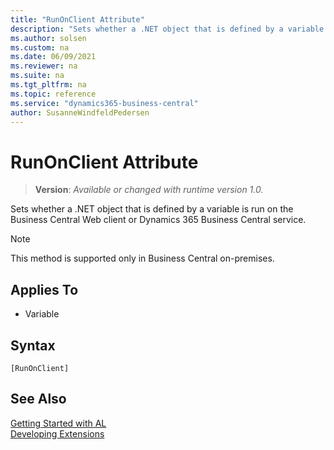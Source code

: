 ```yaml
---
title: "RunOnClient Attribute"
description: "Sets whether a .NET object that is defined by a variable is run on the Business Central Web client or Dynamics 365 Business Central service."
ms.author: solsen
ms.custom: na
ms.date: 06/09/2021
ms.reviewer: na
ms.suite: na
ms.tgt_pltfrm: na
ms.topic: reference
ms.service: "dynamics365-business-central"
author: SusanneWindfeldPedersen
---
```

[//]: # (START>DO_NOT_EDIT)
[//]: # (IMPORTANT:Do not edit any of the content between here and the END>DO_NOT_EDIT.)
[//]: # (Any modifications should be made in the .xml files in the ModernDev repo.)

# RunOnClient Attribute
> **Version**: _Available or changed with runtime version 1.0._

Sets whether a .NET object that is defined by a variable is run on the Business Central Web client or Dynamics 365 Business Central service.

> [!NOTE]
> This method is supported only in Business Central on-premises.

## Applies To

- Variable


## Syntax

```
[RunOnClient]
```

[//]: # (IMPORTANT: END>DO_NOT_EDIT)
## See Also  
[Getting Started with AL](../devenv-get-started.md)  
[Developing Extensions](../devenv-dev-overview.md)  